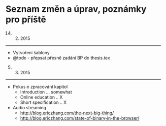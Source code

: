 Seznam změn a úprav, poznámky pro příště
========================================

14. 2. 2015
-----------
- Vytvoření šablony
- @todo - přepsat přesně zadání BP do thesis.tex




5. 3. 2015
----------
- Pokus o zpracování kapitol
    + Introduction ... somewhat
    + Online education .. X
    + Short specification .. X
- Audio streaming
    - http://blog.ericzhang.com/the-next-big-thing/ 
    - http://blog.ericzhang.com/state-of-binary-in-the-browser/

